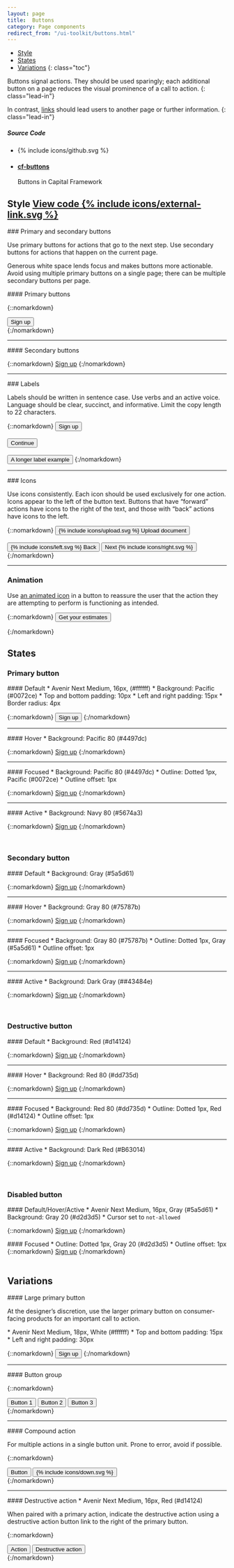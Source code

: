```yaml
---
layout: page
title:  Buttons
category: Page components
redirect_from: "/ui-toolkit/buttons.html"
---
```


- [Style](#style)
- [States](#states)
- [Variations](#variations)
{: class="toc"}

<div class="content-50 content-first">

Buttons signal actions. They should be used sparingly; each additional button on a page reduces the visual prominence of a call to action.
{: class="lead-in"}

In contrast, <a href="/design-manual/ui-toolkit/links.html">links</a> should lead users to another page or further information.
{: class="lead-in"}

</div>

<div class="content-50 content-last">
  <h5 class="repo-list-header">Source Code</h5>
  <ul class="repo-list">
    <li>
      {% include icons/github.svg %}
    </li>
    <li>
      <a href="https://github.com/cfpb/capital-framework/blob/master/src/cf-buttons">
        <h4>cf-buttons</h4>
      </a>
      <p>Buttons in Capital Framework</p>
    </li>
  </ul>
</div>

<h2 id="style">
  Style
  <span class="cf-code-link">
    <a href="https://github.com/cfpb/capital-framework/blob/master/src/cf-buttons">
      View code {% include icons/external-link.svg %}
    </a>
  </span>
</h2>

<div class="content-33 content-first">
### Primary and secondary buttons
<p>Use primary buttons for actions that go to the next step. Use secondary buttons for actions that happen on the current page.</p>

<p>Generous white space lends focus and makes buttons more actionable. Avoid using multiple primary buttons on a single page; there can be multiple secondary buttons per page.</p>
</div>

<div class="content-67 content-last">

<div class="content-67 content-first">
#### Primary buttons
</div>

<div class="content-33 content-last">

{::nomarkdown}
<div class="m-btn-group">
    <button class="a-btn">Sign up</button>
</div>
{:/nomarkdown}

</div>

---

<div class="content-67 content-first">
#### Secondary buttons
</div>

<div class="content-33 content-last">

{::nomarkdown}
<a href="#" class="a-btn a-btn__secondary">Sign up</a>
{:/nomarkdown}

</div>

</div>

---

<div class="content-33 content-first">
### Labels
<p>Labels should be written in sentence case. Use verbs and an active voice. Language should be clear, succinct, and informative.  Limit the copy length to 22 characters.</p>
</div>

<div class="content-67 content-last">

{::nomarkdown}
<button class="a-btn">Sign up</button><br><br>
<button class="a-btn">Continue</button><br><br>
<button class="a-btn">A longer label example</button>
{:/nomarkdown}

</div>

---

<div class="content-33 content-first">
### Icons
<p>Use icons consistently. Each icon should be used exclusively for one action. Icons appear to the left of the button text. Buttons that have “forward” actions have icons to the right of the text, and those with “back” actions have icons to the left.</p>
</div>

<div class="content-67 content-last">
{::nomarkdown}
<button class="a-btn">
    <span class="a-btn_icon
                 a-btn_icon__on-left">{% include icons/upload.svg %}</span>
    Upload document
</button>
<br><br>

<div class="m-btn-group">
    <button class="a-btn">
        <span class="a-btn_icon
                     a-btn_icon__on-left">{% include icons/left.svg %}</span>
        Back
    </button>
    <button class="a-btn">
        Next
        <span class="a-btn_icon
                     a-btn_icon__on-right">{% include icons/right.svg %}</span>
    </button>
</div>
{:/nomarkdown}

</div>

---

<div class="content-33 content-first">

### Animation

Use [an animated icon]({{site.github.url}}/brand-guidelines/minicons.html#animation)
in a button to reassure the user that the action they are attempting to perform
is functioning as intended.

</div>

<div class="content-67 content-last">
{::nomarkdown}

<button class="a-btn a-btn">
    Get your estimates
    <span class="a-btn_icon
                 a-btn_icon__on-right
                 cf-icon
                 cf-icon-update
                 cf-icon__after
                 cf-icon__spin"></span>
</button>

{:/nomarkdown}
</div>

## States

### Primary button

<div class="content-33 content-first">
#### Default
* Avenir Next Medium, 16px, (#ffffff)
* Background: Pacific (#0072ce)
* Top and bottom padding: 10px
* Left and right padding: 15px
* Border radius: 4px
</div>

<div class="content-67 content-last">

{::nomarkdown}
<button class="a-btn">Sign up</button>
{:/nomarkdown}

</div>

---

<div class="content-33 content-first">
#### Hover
* Background: Pacific 80 (#4497dc)
</div>

<div class="content-67 content-last">

{::nomarkdown}
<a href="#" class="a-btn hover" title="Sign up">Sign up</a>
{:/nomarkdown}

</div>

---

<div class="content-33 content-first">
#### Focused
* Background: Pacific 80 (#4497dc)
* Outline: Dotted 1px, Pacific (#0072ce)
* Outline offset: 1px
</div>

<div class="content-67 content-last">

{::nomarkdown}
<a href="#" class="a-btn focus" title="Test button">Sign up</a>
{:/nomarkdown}

</div>

---

<div class="content-33 content-first">
#### Active
* Background: Navy 80 (#5674a3)
</div>

<div class="content-67 content-last">

{::nomarkdown}
<a href="#" class="a-btn active" title="Test button">Sign up</a>
{:/nomarkdown}

</div>
<br>

### Secondary button

<div class="content-33 content-first">
#### Default
* Background: Gray (#5a5d61)
</div>

<div class="content-67 content-last">

{::nomarkdown}
<a href="#" class="a-btn a-btn__secondary">Sign up</a>
{:/nomarkdown}

</div>

---

<div class="content-33 content-first">
#### Hover
* Background: Gray 80 (#75787b)
</div>

<div class="content-67 content-last">

{::nomarkdown}
<a href="#" class="a-btn a-btn__secondary hover">Sign up</a>
{:/nomarkdown}

</div>

---

<div class="content-33 content-first">
#### Focused
* Background: Gray 80 (#75787b)
* Outline: Dotted 1px, Gray (#5a5d61)
* Outline offset: 1px
</div>

<div class="content-67 content-last">

{::nomarkdown}
<a href="#" class="a-btn a-btn__secondary focus">Sign up</a>
{:/nomarkdown}

</div>

---

<div class="content-33 content-first">
#### Active
* Background: Dark Gray (##43484e)
</div>

<div class="content-67 content-last">

{::nomarkdown}
<a href="#" class="a-btn a-btn__secondary active">Sign up</a>
{:/nomarkdown}

</div>
<br>

### Destructive button

<div class="content-33 content-first">
#### Default
* Background: Red (#d14124)
</div>

<div class="content-67 content-last">

{::nomarkdown}
<a href="#" class="a-btn a-btn__warning">Sign up</a>
{:/nomarkdown}

</div>

---

<div class="content-33 content-first">
#### Hover
* Background: Red 80 (#dd735d)
</div>

<div class="content-67 content-last">

{::nomarkdown}
<a href="#" class="a-btn a-btn__warning hover">Sign up</a>
{:/nomarkdown}

</div>

---

<div class="content-33 content-first">
#### Focused
* Background: Red 80 (#dd735d)
* Outline: Dotted 1px, Red (#d14124)
* Outline offset: 1px
</div>

<div class="content-67 content-last">

{::nomarkdown}
<a href="#" class="a-btn a-btn__warning focus">Sign up</a>
{:/nomarkdown}

</div>

---

<div class="content-33 content-first">
#### Active
* Background: Dark Red (#B63014)
</div>

<div class="content-67 content-last">

{::nomarkdown}
<a href="#" class="a-btn a-btn__warning active">Sign up</a>
{:/nomarkdown}

</div>

<br>

### Disabled button

<div class="content-33 content-first">
#### Default/Hover/Active
* Avenir Next Medium, 16px, Gray (#5a5d61)
* Background: Gray 20 (#d2d3d5)
* Cursor set to <code>not-allowed</code>
</div>

<div class="content-67 content-last">

{::nomarkdown}
<a href="#" class="a-btn a-btn__disabled">Sign up</a>
{:/nomarkdown}

</div>

<div class="content-33 content-first">
#### Focused
* Outline: Dotted 1px, Gray 20 (#d2d3d5)
* Outline offset: 1px
</div>

<div class="content-67 content-last">
  {::nomarkdown}
<a href="#" class="a-btn a-btn__disabled focus">Sign up</a>
{:/nomarkdown}
</div>

<br>

## Variations

<div class="content-33 content-first">
#### Large primary button
<p>At the designer’s discretion, use the larger primary button on consumer-facing products for an important call to action.</p>
* Avenir Next Medium, 18px, White (#ffffff)
* Top and bottom padding: 15px
* Left and right padding: 30px
</div>

<div class="content-67 content-last">

{::nomarkdown}
<button class="a-btn a-btn__super">Sign up</button>
{:/nomarkdown}

</div>

---

<div class="content-33 content-first">
#### Button group
</div>

<div class="content-67 content-last">

{::nomarkdown}
<div class="m-btn-group">
    <button class="a-btn">Button 1</button>
    <button class="a-btn">Button 2</button>
    <button class="a-btn">Button 3</button>
</div>
{:/nomarkdown}

</div>

---

<div class="content-33 content-first">
#### Compound action
<p>For multiple actions in a single button unit. Prone to error, avoid if possible.</p>
</div>

<div class="content-67 content-last">

{::nomarkdown}
<div class="m-btn-group m-btn-group__combined">
    <button class="a-btn">Button</button>
    <button class="a-btn">{% include icons/down.svg %}</button>
</div>
{:/nomarkdown}

</div>

---

<div class="content-33 content-first">
#### Destructive action
* Avenir Next Medium, 16px, Red (#d14124)
<p>When paired with a primary action, indicate the destructive action using a destructive action button link to the right of the primary button.</p>
</div>

<div class="content-67 content-last">

{::nomarkdown}
<div class="m-btn-group">
    <button class="a-btn">Action</button>
    <button class="a-btn a-btn__link a-btn__warning">Destructive action</button>
</div>
{:/nomarkdown}

</div>
